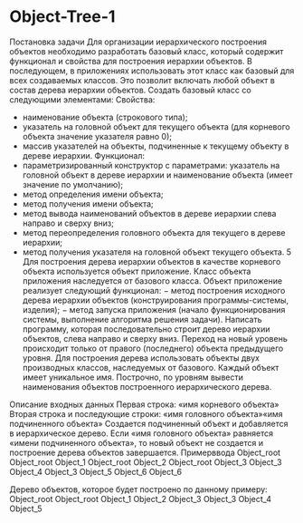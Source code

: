 # Object-Tree-1
Постановка задачи
Для организации иерархического построения объектов необходимо разработать базовый класс, который содержит функционал и свойства для построения иерархии объектов.
В последующем, в приложениях использовать этот класс как базовый для всех создаваемых классов. Это позволит включать любой объект в состав дерева иерархии объектов.
Создать базовый класс со следующими элементами:
Свойства:
- наименование объекта (строкового типа);
- указатель на головной объект для текущего объекта (для корневого
объекта значение указателя равно 0);
- массив указателей на объекты, подчиненные к текущему объекту в дереве
иерархии.
Функционал:
- параметризированный конструктор с параметрами: указатель на головной
объект в дереве иерархии и наименование объекта (имеет значение по умолчанию);
- метод определения имени объекта;
- метод получения имени объекта;
- метод вывода наименований объектов в дереве иерархии слева направо и
сверху вниз;
- метод переопределения головного объекта для текущего в дереве
иерархии;
- метод получения указателя на головной объект текущего объекта.
5
Для построения дерева иерархии объектов в качестве корневого объекта используется объект приложение. Класс объекта приложения наследуется от базового класса. Объект приложение реализует следующий функционал:
− метод построения исходного дерева иерархии объектов (конструирования программы-системы, изделия);
− метод запуска приложения (начало функционирования системы, выполнение алгоритма решения задачи).
Написать программу, которая последовательно строит дерево иерархии объектов, слева направо и сверху вниз.
Переход на новый уровень происходит только от правого (последнего) объекта предыдущего уровня.
Для построения дерева использовать объекты двух производных классов, наследуемых от базового. Каждый объект имеет уникальное имя.
Построчно, по уровням вывести наименования объектов построенного иерархического дерева.

Описание входных данных Первая строка:
«имя корневого объекта»
Вторая строка и последующие строки:
«имя головного объекта»«имя подчиненного объекта»
Создается подчиненный объект и добавляется в иерархическое дерево.
Если «имя головного объекта» равняется «имени подчиненного объекта», то новый объект не создается и построение дерева объектов завершается.
Примерввода
Object_root Object_root Object_1 Object_root Object_2 Object_root Object_3 Object_3 Object_4 Object_3 Object_5 Object_6 Object_6

Дерево объектов, которое будет построено по данному примеру:
Object_root
Object_root  Object_1  Object_2  Object_3
Object_3  Object_4  Object_5
